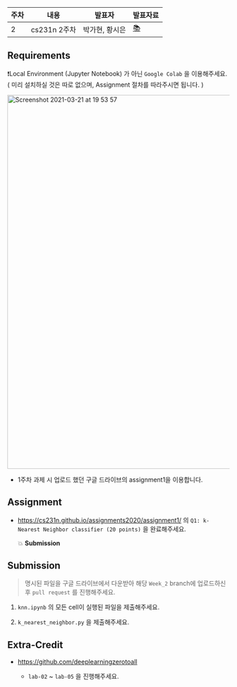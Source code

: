 | 주차 | 내용             | 발표자                               | 발표자료 |
| ---- | ---------------- | ------------------------------------ | -------- |
| 2    | cs231n 2주차     | 박가현, 황시은                       | [📚]()    |



## Requirements

❗️Local Environment (Jupyter Notebook) 가 아닌  `Google Colab` 을 이용해주세요. ( 미리 설치하실 것은 따로 없으며, Assignment 절차를 따라주시면 됩니다. )

<img width="848" alt="Screenshot 2021-03-21 at 19 53 57" src="https://user-images.githubusercontent.com/49134038/111903237-9086c680-8a84-11eb-8652-19a7668d106a.png">

* 1주차 과제 시 업로드 했던 구글 드라이브의 assignment1을 이용합니다.



## Assignment

* https://cs231n.github.io/assignments2020/assignment1/ 의 `Q1: k-Nearest Neighbor classifier (20 points)` 을 완료해주세요.

  💥 **Submission**



## Submission

> 명시된 파일을 구글 드라이브에서 다운받아 해당 `Week_2`  branch에 업로드하신 후 `pull request` 를 진행해주세요.



1. `knn.ipynb` 의 모든 cell이 실행된 파일을 제출해주세요.

2. `k_nearest_neighbor.py` 을 제출해주세요.



## Extra-Credit

* https://github.com/deeplearningzerotoall

  * `lab-02` ~ `lab-05` 을 진행해주세요.

